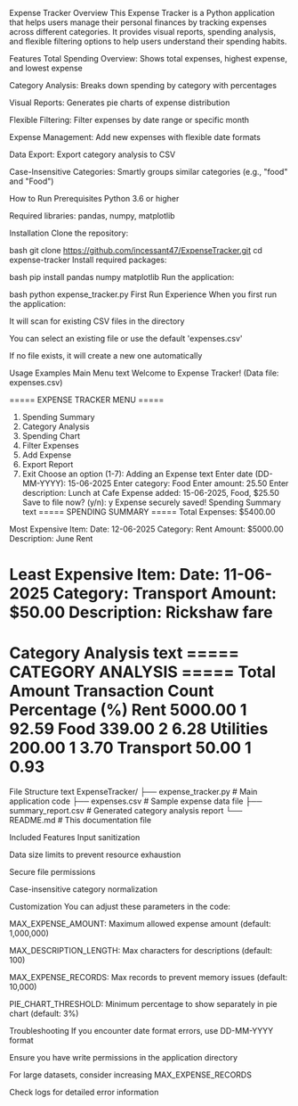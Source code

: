 Expense Tracker
Overview
This Expense Tracker is a Python application that helps users manage their personal finances by tracking expenses across different categories. It provides visual reports, spending analysis, and flexible filtering options to help users understand their spending habits.

Features
Total Spending Overview: Shows total expenses, highest expense, and lowest expense

Category Analysis: Breaks down spending by category with percentages

Visual Reports: Generates pie charts of expense distribution

Flexible Filtering: Filter expenses by date range or specific month

Expense Management: Add new expenses with flexible date formats

Data Export: Export category analysis to CSV

Case-Insensitive Categories: Smartly groups similar categories (e.g., "food" and "Food")


How to Run
Prerequisites
Python 3.6 or higher

Required libraries: pandas, numpy, matplotlib

Installation
Clone the repository:

bash
git clone https://github.com/incessant47/ExpenseTracker.git
cd expense-tracker
Install required packages:

bash
pip install pandas numpy matplotlib
Run the application:

bash
python expense_tracker.py
First Run Experience
When you first run the application:

It will scan for existing CSV files in the directory

You can select an existing file or use the default 'expenses.csv'

If no file exists, it will create a new one automatically

Usage Examples
Main Menu
text
Welcome to Expense Tracker! (Data file: expenses.csv)

===== EXPENSE TRACKER MENU =====
1. Spending Summary
2. Category Analysis
3. Spending Chart
4. Filter Expenses
5. Add Expense
6. Export Report
7. Exit
Choose an option (1-7): 
Adding an Expense
text
Enter date (DD-MM-YYYY): 15-06-2025
Enter category: Food
Enter amount: 25.50
Enter description: Lunch at Cafe
Expense added: 15-06-2025, Food, $25.50
Save to file now? (y/n): y
Expense securely saved!
Spending Summary
text
===== SPENDING SUMMARY =====
Total Expenses: $5400.00

Most Expensive Item:
  Date: 12-06-2025
  Category: Rent
  Amount: $5000.00
  Description: June Rent

Least Expensive Item:
  Date: 11-06-2025
  Category: Transport
  Amount: $50.00
  Description: Rickshaw fare
========================================
Category Analysis
text
===== CATEGORY ANALYSIS =====
           Total Amount  Transaction Count  Percentage (%)
Rent            5000.00                  1           92.59
Food             339.00                  2            6.28
Utilities        200.00                  1            3.70
Transport         50.00                  1            0.93
========================================
File Structure
text
ExpenseTracker/
├── expense_tracker.py      # Main application code
├── expenses.csv            # Sample expense data file
├── summary_report.csv      # Generated category analysis report
└── README.md               # This documentation file

Included Features
Input sanitization

Data size limits to prevent resource exhaustion

Secure file permissions

Case-insensitive category normalization

Customization
You can adjust these parameters in the code:

MAX_EXPENSE_AMOUNT: Maximum allowed expense amount (default: 1,000,000)

MAX_DESCRIPTION_LENGTH: Max characters for descriptions (default: 100)

MAX_EXPENSE_RECORDS: Max records to prevent memory issues (default: 10,000)

PIE_CHART_THRESHOLD: Minimum percentage to show separately in pie chart (default: 3%)

Troubleshooting
If you encounter date format errors, use DD-MM-YYYY format

Ensure you have write permissions in the application directory

For large datasets, consider increasing MAX_EXPENSE_RECORDS

Check logs for detailed error information
